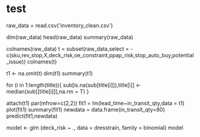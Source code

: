 # test

raw_data = read.csv('inventory_clean.csv')

dim(raw_data)
head(raw_data)
summary(raw_data)

colnames(raw_data)
t = subset(raw_data,select = -c(sku,rev_stop,X,deck_risk,oe_constraint,ppap_risk,stop_auto_buy,potential_issue))
colnames(t)

t1 <- na.omit(t)
dim(t1)
summary(t1)

for (i in 1:length(title)){
  sub[is.na(sub[title[i]]),title[i]] <- median(sub[[title[i]]],na.rm = T)
}

attach(t1)
par(mfrow=c(2,2))
fit1 = lm(lead_time~in_transit_qty,data = t1)
plot(fit1)
summary(fit1)
newdata = data.frame(in_transit_qty=80)
predict(fit1,newdata)

model <- glm (deck_risk ~ ., data = dresstrain, family = binomial)
model

